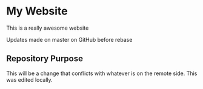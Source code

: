 # My Website

This is a really awesome website

Updates made on master on GitHub before rebase

## Repository Purpose 

This will be a change that conflicts
with whatever is on the remote side.
This was edited locally.